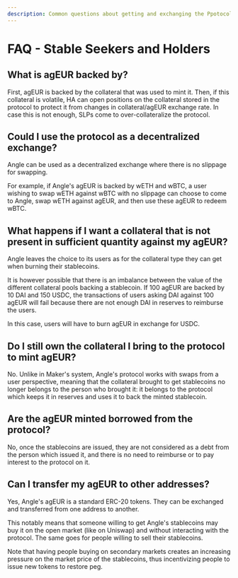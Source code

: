 ```yaml
---
description: Common questions about getting and exchanging the Ppotocol's stablecoins
---
```


# FAQ - Stable Seekers and Holders

## What is agEUR backed by?

First, agEUR is backed by the collateral that was used to mint it. Then, if this collateral is volatile, HA can open positions on the collateral stored in the protocol to protect it from changes in collateral/agEUR exchange rate. In case this is not enough, SLPs come to over-collateralize the protocol.

## Could I use the protocol as a decentralized exchange?

Angle can be used as a decentralized exchange where there is no slippage for swapping.

For example, if Angle's agEUR is backed by wETH and wBTC, a user wishing to swap wETH against wBTC with no slippage can choose to come to Angle, swap wETH against agEUR, and then use these agEUR to redeem wBTC.

## What happens if I want a collateral that is not present in sufficient quantity against my agEUR?

Angle leaves the choice to its users as for the collateral type they can get when burning their stablecoins.

It is however possible that there is an imbalance between the value of the different collateral pools backing a stablecoin. If 100 agEUR are backed by 10 DAI and 150 USDC, the transactions of users asking DAI against 100 agEUR will fail because there are not enough DAI in reserves to reimburse the users.

In this case, users will have to burn agEUR in exchange for USDC.

## Do I still own the collateral I bring to the protocol to mint agEUR?

No. Unlike in Maker's system, Angle's protocol works with swaps from a user perspective, meaning that the collateral brought to get stablecoins no longer belongs to the person who brought it: it belongs to the protocol which keeps it in reserves and uses it to back the minted stablecoin.

## Are the agEUR minted borrowed from the protocol?

No, once the stablecoins are issued, they are not considered as a debt from the person which issued it, and there is no need to reimburse or to pay interest to the protocol on it.

## Can I transfer my agEUR to other addresses?

Yes, Angle's agEUR is a standard ERC-20 tokens. They can be exchanged and transferred from one address to another.

This notably means that someone willing to get Angle's stablecoins may buy it on the open market (like on Uniswap) and without interacting with the protocol. The same goes for people willing to sell their stablecoins.

Note that having people buying on secondary markets creates an increasing pressure on the market price of the stablecoins, thus incentivizing people to issue new tokens to restore peg.

